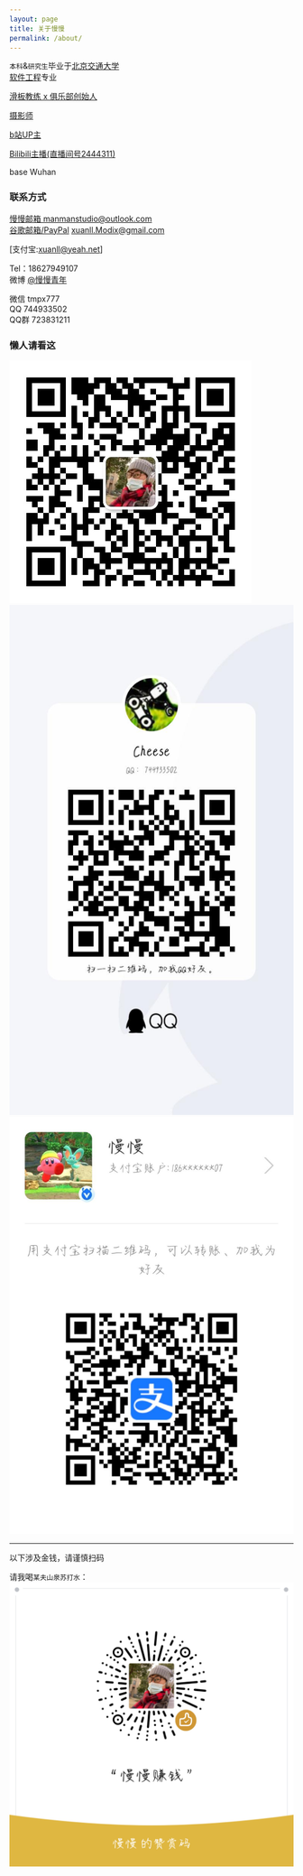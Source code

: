 ```yaml
---
layout: page
title: 关于慢慢
permalink: /about/
---
```


`本科`&`研究生`毕业于[北京交通大学](https://www.bjtu.edu.cn)   
[软件工程](http://sse.bjtu.edu.cn/cms/)专业 

[滑板教练 x 俱乐部创始人](https://weibo.com/wwqnx)  

[摄影师](https://500px.me/manman90)

[b站UP主](https://space.bilibili.com/6559126)

[Bilibili主播(直播间号2444311)](https://live.bilibili.com/2444311)

base Wuhan

### 联系方式
[慢慢邮箱 manmanstudio@outlook.com](mailto:manmanstudio@outlook.com)  
[谷歌邮箱/PayPal](mailto:xuanll.Modix@gmail.com)   xuanll.Modix@gmail.com  

[支付宝:xuanll@yeah.net]  

Tel：18627949107  
微博 [@慢慢青年](https://weibo.com/wwqnx)   

微信 tmpx777  
QQ 744933502  
QQ群 723831211

### 懒人请看这

![微信二维码](/images/wxQR.jpg)   
![QQ二维码](/images/qQR.jpg)  
![支付宝二维码](/images/zfbQR.jpg)   

---
以下涉及金钱，请谨慎扫码

请我喝`某夫山泉苏打水`：
![赞赏码](/images/wxZS.png)

